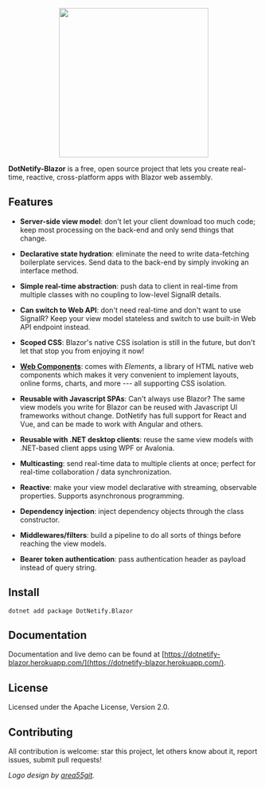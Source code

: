 <p align="center"><img width="300px" src="http://dotnetify.net/content/images/dotnetify-logo.png"></p>

**DotNetify-Blazor** is a free, open source project that lets you create real-time, reactive, cross-platform apps with Blazor web assembly.

## Features

- <b>Server-side view model</b>: don't let your client download too much code; keep most processing on the back-end and only send things that change.

- <b>Declarative state hydration</b>: eliminate the need to write data-fetching boilerplate services. Send data to the back-end by simply invoking an interface method.

- <b>Simple real-time abstraction</b>: push data to client in real-time from multiple classes with no coupling to low-level SignalR details.

- **Can switch to Web API**: don't need real-time and don't want to use SignalR? Keep your view model stateless and switch to use built-in Web API endpoint instead.

- **Scoped CSS**: Blazor's native CSS isolation is still in the future, but don't let that stop you from enjoying it now!

- **[Web Components](https://dotnetify.net/elements?webcomponent)**: comes with _Elements_, a library of HTML native web components which makes it very convenient to implement layouts, online forms, charts, and more --- all supporting CSS isolation.

- **Reusable with Javascript SPAs**: Can't always use Blazor? The same view models you write for Blazor can be reused with Javascript UI frameworks without change. DotNetify has full support for React and Vue, and can be made to work with Angular and others.

- **Reusable with .NET desktop clients**: reuse the same view models with .NET-based client apps using WPF or Avalonia.

- **Multicasting**: send real-time data to multiple clients at once; perfect for real-time collaboration / data synchronization.

- **Reactive**: make your view model declarative with streaming, observable properties. Supports asynchronous programming.

- **Dependency injection**: inject dependency objects through the class constructor.

- **Middlewares/filters**: build a pipeline to do all sorts of things before reaching the view models.

- **Bearer token authentication**: pass authentication header as payload instead of query string.

## Install

```
dotnet add package DotNetify.Blazor
```

## Documentation

Documentation and live demo can be found at [https://dotnetify-blazor.herokuapp.com/](https://dotnetify-blazor.herokuapp.com/).

## License

Licensed under the Apache License, Version 2.0.

## Contributing

All contribution is welcome: star this project, let others know about it, report issues, submit pull requests!

_Logo design by [area55git](https://github.com/area55git)._
